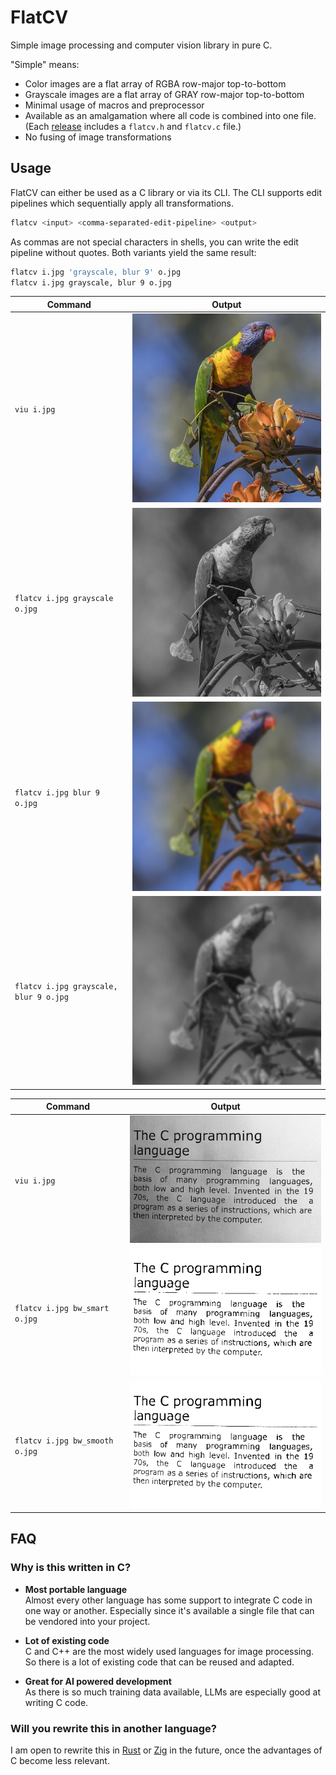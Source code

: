 # FlatCV

Simple image processing and computer vision library in pure C.

"Simple" means:

- Color images are a flat array of RGBA row-major top-to-bottom
- Grayscale images are a flat array of GRAY row-major top-to-bottom
- Minimal usage of macros and preprocessor
- Available as an amalgamation where all code is combined into one file.
    (Each [release](https://github.com/ad-si/FlatCV/releases)
    includes a `flatcv.h` and `flatcv.c` file.)
- No fusing of image transformations


## Usage

FlatCV can either be used as a C library or via its CLI.
The CLI supports edit pipelines which sequentially apply all transformations.

```sh
flatcv <input> <comma-separated-edit-pipeline> <output>
```

As commas are not special characters in shells,
you can write the edit pipeline without quotes.
Both variants yield the same result:

```sh
flatcv i.jpg 'grayscale, blur 9' o.jpg
flatcv i.jpg grayscale, blur 9 o.jpg
```

Command | Output
--------|-------
`viu i.jpg` | ![Parrot](./imgs/parrot.jpeg)
`flatcv i.jpg grayscale o.jpg` | ![Parrot Grayscale](./imgs/parrot_grayscale.jpeg)
`flatcv i.jpg blur 9 o.jpg` | ![Parrot Blur](./imgs/parrot_blur.jpeg)
`flatcv i.jpg grayscale, blur 9 o.jpg` | ![Parrot Grayscale and Blur](./imgs/parrot_grayscale_blur.jpeg)

Command | Output
--------|-------
`viu i.jpg` | ![Parrot](./imgs/page.png)
`flatcv i.jpg bw_smart o.jpg` | ![Smart Binarization](./imgs/page_bw_smart.png)
`flatcv i.jpg bw_smooth o.jpg` | ![Smooth Binarization](./imgs/page_bw_smooth.png)


## FAQ

### Why is this written in C?

- **Most portable language** \
    Almost every other language has some support to integrate C code
    in one way or another.
    Especially since it's available a single file
    that can be vendored into your project.

- **Lot of existing code** \
    C and C++ are the most widely used languages for image processing.
    So there is a lot of existing code that can be reused and adapted.

- **Great for AI powered development** \
    As there is so much training data available,
    LLMs are especially good at writing C code.


### Will you rewrite this in another language?

I am open to rewrite this in [Rust](https://www.rust-lang.org)
or [Zig](https://ziglang.org) in the future,
once the advantages of C become less relevant.
